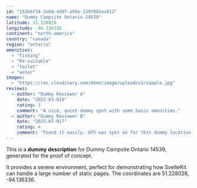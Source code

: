 ```yaml
---
id: "152b6f34-2e68-4d97-a95e-129f002ec012"
name: "Dummy Campsite Ontario 14539"
latitude: 51.228028
longitude: -94.136336
continent: "north-america"
country: "canada"
region: "ontario"
amenities:
  - "fishing"
  - "RV-suitable"
  - "toilet"
  - "water"
images:
  - "https://res.cloudinary.com/demo/image/upload/v1/sample.jpg"
reviews:
  - author: "Dummy Reviewer A"
    date: "2025-03-019"
    rating: 3
    comment: "A nice, quiet dummy spot with some basic amenities."
  - author: "Dummy Reviewer B"
    date: "2025-07-017"
    rating: 4
    comment: "Found it easily. GPS was spot on for this dummy location."
---
```


This is a **dummy description** for Dummy Campsite Ontario 14539, generated for the proof of concept.

It provides a serene environment, perfect for demonstrating how SvelteKit can handle a large number of static pages. The coordinates are 51.228028, -94.136336.
